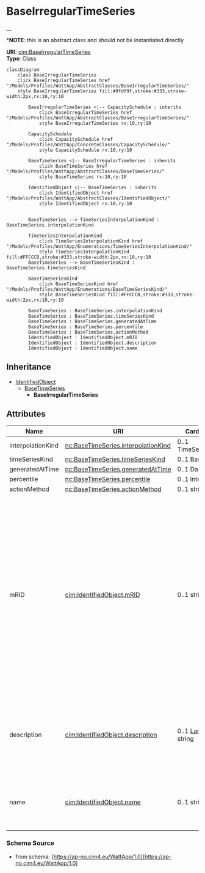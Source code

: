 # BaseIrregularTimeSeries

__

*__NOTE__: this is an abstract class and should not be instantiated directly

**URI**: [cim:BaseIrregularTimeSeries](https://cim.ucaiug.io/ns#BaseIrregularTimeSeries)<br />
**Type**: Class

```mermaid
classDiagram
    class BaseIrregularTimeSeries
    click BaseIrregularTimeSeries href "/Models/Profiles/WattApp/AbstractClasses/BaseIrregularTimeSeries/"
    style BaseIrregularTimeSeries fill:#9fdf9f,stroke:#333,stroke-width:2px,rx:10,ry:10

        BaseIrregularTimeSeries <|-- CapacitySchedule : inherits
            click BaseIrregularTimeSeries href "/Models/Profiles/WattApp/AbstractClasses/BaseIrregularTimeSeries/"
            style BaseIrregularTimeSeries rx:10,ry:10

        CapacitySchedule
            click CapacitySchedule href "/Models/Profiles/WattApp/ConcreteClasses/CapacitySchedule/"
            style CapacitySchedule rx:10,ry:10

        BaseTimeSeries <|-- BaseIrregularTimeSeries : inherits
            click BaseTimeSeries href "/Models/Profiles/WattApp/AbstractClasses/BaseTimeSeries/"
            style BaseTimeSeries rx:10,ry:10

        IdentifiedObject <|-- BaseTimeSeries : inherits
            click IdentifiedObject href "/Models/Profiles/WattApp/AbstractClasses/IdentifiedObject/"
            style IdentifiedObject rx:10,ry:10


        BaseTimeSeries --> TimeSeriesInterpolationKind : BaseTimeSeries.interpolationKind

        TimeSeriesInterpolationKind
            click TimeSeriesInterpolationKind href "/Models/Profiles/WattApp/Enumerations/TimeSeriesInterpolationKind/"
            style TimeSeriesInterpolationKind fill:#FFCCCB,stroke:#333,stroke-width:2px,rx:10,ry:10
        BaseTimeSeries --> BaseTimeSeriesKind : BaseTimeSeries.timeSeriesKind

        BaseTimeSeriesKind
            click BaseTimeSeriesKind href "/Models/Profiles/WattApp/Enumerations/BaseTimeSeriesKind/"
            style BaseTimeSeriesKind fill:#FFCCCB,stroke:#333,stroke-width:2px,rx:10,ry:10

        BaseTimeSeries : BaseTimeSeries.interpolationKind
        BaseTimeSeries : BaseTimeSeries.timeSeriesKind
        BaseTimeSeries : BaseTimeSeries.generatedAtTime
        BaseTimeSeries : BaseTimeSeries.percentile
        BaseTimeSeries : BaseTimeSeries.actionMethod
        IdentifiedObject : IdentifiedObject.mRID
        IdentifiedObject : IdentifiedObject.description
        IdentifiedObject : IdentifiedObject.name
```

## Inheritance
* [IdentifiedObject](IdentifiedObject.md)
    * [BaseTimeSeries](BaseTimeSeries.md)
        * **BaseIrregularTimeSeries**

## Attributes
| Name | URI | Cardinality and Range | Description | Inheritance |
| ---  | --- | --- | --- | --- |
| interpolationKind | [nc:BaseTimeSeries.interpolationKind](https://cim4.eu/ns/nc#BaseTimeSeries.interpolationKind) | 0..1 TimeSeriesInterpolationKind |  | BaseTimeSeries |
| timeSeriesKind | [nc:BaseTimeSeries.timeSeriesKind](https://cim4.eu/ns/nc#BaseTimeSeries.timeSeriesKind) | 0..1 BaseTimeSeriesKind |  | BaseTimeSeries |
| generatedAtTime | [nc:BaseTimeSeries.generatedAtTime](https://cim4.eu/ns/nc#BaseTimeSeries.generatedAtTime) | 0..1 DateTime |  | BaseTimeSeries |
| percentile | [nc:BaseTimeSeries.percentile](https://cim4.eu/ns/nc#BaseTimeSeries.percentile) | 0..1 integer |  | BaseTimeSeries |
| actionMethod | [nc:BaseTimeSeries.actionMethod](https://cim4.eu/ns/nc#BaseTimeSeries.actionMethod) | 0..1 string |  | BaseTimeSeries |
| mRID | [cim:IdentifiedObject.mRID](https://cim.ucaiug.io/ns#IdentifiedObject.mRID) | 0..1 string | Master resource identifier issued by a model authority. The mRID is unique within an exchange context. Global uniqueness is easily achieved by using a UUID, as specified in RFC 4122, for the mRID. The use of UUID is strongly recommended.For CIMXML data files in RDF syntax conforming to IEC 61970-552, the mRID is mapped to rdf:ID or rdf:about attributes that identify CIM object elements. | IdentifiedObject |
| description | [cim:IdentifiedObject.description](https://cim.ucaiug.io/ns#IdentifiedObject.description) | 0..1 [LanguageObject](LanguageObject.md) or string | The description is a free human readable text describing or naming the object. It may be non unique and may not correlate to a naming hierarchy. | IdentifiedObject |
| name | [cim:IdentifiedObject.name](https://cim.ucaiug.io/ns#IdentifiedObject.name) | 0..1 string | The name is any free human readable and possibly non unique text naming the object. | IdentifiedObject |

### Schema Source
* from schema: [https://ap-no.cim4.eu/WattApp/1.0](https://ap-no.cim4.eu/WattApp/1.0)
